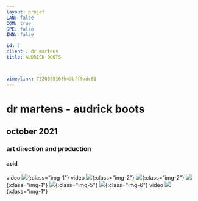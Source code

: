 ```yaml
---
layout: projet
LAN: false  
COM: true
SPE: false
INN: false

id: 7
client : dr martens
title: AUDRICK BOOTS



vimeolink: 752035516?h=3bff9adc61
---
```


# dr martens - audrick boots 
## october 2021 
### art direction and production
#### acid 
video
![](/assets/projets/AUDRICK_1.jpg){:class="img-1"}
video
![](/assets/projets/AUDRICK_2.jpg){:class="img-2"}
![](/assets/projets/AUDRICK_3.jpg){:class="img-2"}
![](/assets/projets/AUDRICK_4.jpg){:class="img-1"}
![](/assets/projets/AUDRICK_5.jpg){:class="img-5"}
![](/assets/projets/AUDRICK_6.jpg){:class="img-6"}
video
![](/assets/projets/AUDRICK_7.jpg){:class="img-1"}
